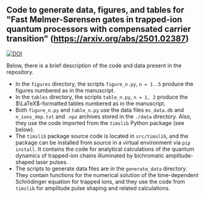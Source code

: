 ## Code to generate data, figures, and tables for "Fast Mølmer-Sørensen gates in trapped-ion quantum processors with compensated carrier transition" (https://arxiv.org/abs/2501.02387)
[![DOI](https://zenodo.org/badge/952394253.svg)](https://doi.org/10.5281/zenodo.15794562)

Below, there is a brief description of the code and data present in the repository.

* In the `figures` directory, the scripts `figure_n.py`, `n = 1..5` produce the figures numbered as in the manuscript.
* In the `tables` directory, the scripts `table_n.py`, `n = 1, 2` produce the $\LaTeX$-formatted tables numbered as in the manuscript.
* Both `figure_n.py` and `table_n.py` use the data files `ms_data.db` and `n_ions_dep.txt` and `.npz` archives  stored in the `./data` directory. Also, they use the code imported from the `timslib` Python package (see below).
* The `timslib` package source code is located in `src/timslib`, and the package can be installed from source in a virtual environment via `pip install`. It contains the code for analytical calculations of the quantum dynamics of trapped-ion chains illuminated by bichromatic amplitude-shaped laser pulses.
* The scripts to generate data files are in the `generate_data` directory. They contain functions for the numerical solution of the time-dependent Schrödinger equation for trapped ions, and they use the code from `timslib` for amplitude pulse shaping and related calculations.
